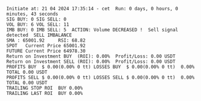     Initiate at: 21 04 2024 17:35:14 - cet  Run: 0 days, 0 hours, 0 minutes, 43 seconds
    SIG BUY: 0 SIG SELL: 0  
    VOL BUY: 6 VOL SELL: 11
    IMB BUY: 0 IMB SELL: 5  ACTION: Volume DECREASED !  Sell signal detected  SELL IMBALANCE
    SMA : 65001.92     RSI: 68.82
    SPOT   Current Price 65001.92
    FUTURE Current Price 64978.30
    Return on Investment BUY  (ROI): 0.00%  Profit/Loss: 0.00 USDT
    Return on Investment SELL (ROI): 0.00%  Profit/Loss: 0.00 USDT
    PROFITS BUY  $ 0.00(0.00% 0 tt) LOSSES BUY  $ 0.00(0.00% 0 tt)  0.00%  TOTAL 0.00 USDT
    PROFITS SELL $ 0.00(0.00% 0 tt) LOSSES SELL $ 0.00(0.00% 0 tt)  0.00%  TOTAL 0.00 USDT
    TRAILING STOP ROI  BUY 0.00%
    TRAILING LAST ROI  BUY 0.00%
